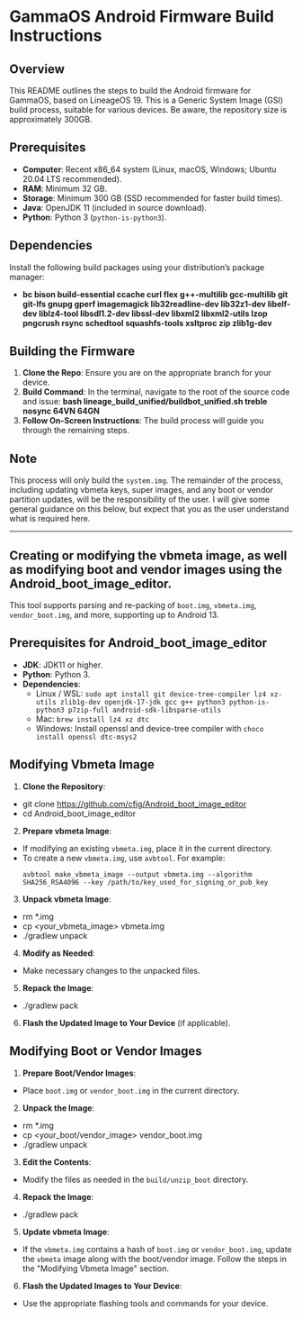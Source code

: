 # GammaOS Android Firmware Build Instructions

## Overview
This README outlines the steps to build the Android firmware for GammaOS, based on LineageOS 19. This is a Generic System Image (GSI) build process, suitable for various devices. Be aware, the repository size is approximately 300GB.

## Prerequisites
- **Computer**: Recent x86_64 system (Linux, macOS, Windows; Ubuntu 20.04 LTS recommended).
- **RAM**: Minimum 32 GB.
- **Storage**: Minimum 300 GB (SSD recommended for faster build times).
- **Java**: OpenJDK 11 (included in source download).
- **Python**: Python 3 (`python-is-python3`).

## Dependencies
Install the following build packages using your distribution’s package manager:
- **bc bison build-essential ccache curl flex g++-multilib gcc-multilib git git-lfs gnupg gperf imagemagick lib32readline-dev lib32z1-dev libelf-dev liblz4-tool libsdl1.2-dev libssl-dev libxml2 libxml2-utils lzop pngcrush rsync schedtool squashfs-tools xsltproc zip zlib1g-dev**

## Building the Firmware
1. **Clone the Repo**: Ensure you are on the appropriate branch for your device.
2. **Build Command**: In the terminal, navigate to the root of the source code and issue: **bash lineage_build_unified/buildbot_unified.sh treble nosync 64VN 64GN**
3. **Follow On-Screen Instructions**: The build process will guide you through the remaining steps.

## Note
This process will only build the `system.img`. The remainder of the process, including updating vbmeta keys, super images, and any boot or vendor partition updates, will be the responsibility of the user.
I will give some general guidance on this below, but expect that you as the user understand what is required here.

---------

## Creating or modifying the vbmeta image, as well as modifying boot and vendor images using the Android_boot_image_editor. 
This tool supports parsing and re-packing of `boot.img`, `vbmeta.img`, `vendor_boot.img`, and more, supporting up to Android 13.

## Prerequisites for Android_boot_image_editor
- **JDK**: JDK11 or higher.
- **Python**: Python 3.
- **Dependencies**:
  - Linux / WSL: `sudo apt install git device-tree-compiler lz4 xz-utils zlib1g-dev openjdk-17-jdk gcc g++ python3 python-is-python3 p7zip-full android-sdk-libsparse-utils`
  - Mac: `brew install lz4 xz dtc`
  - Windows: Install openssl and device-tree compiler with `choco install openssl dtc-msys2`

## Modifying Vbmeta Image
1. **Clone the Repository**:
- git clone https://github.com/cfig/Android_boot_image_editor
- cd Android_boot_image_editor

2. **Prepare vbmeta Image**:
- If modifying an existing `vbmeta.img`, place it in the current directory.
- To create a new `vbmeta.img`, use `avbtool`. For example:
  ```
  avbtool make_vbmeta_image --output vbmeta.img --algorithm SHA256_RSA4096 --key /path/to/key_used_for_signing_or_pub_key
  ```

3. **Unpack vbmeta Image**:
- rm *.img
- cp <your_vbmeta_image> vbmeta.img
- ./gradlew unpack

4. **Modify as Needed**:
- Make necessary changes to the unpacked files.

5. **Repack the Image**:
- ./gradlew pack


6. **Flash the Updated Image to Your Device** (if applicable).

## Modifying Boot or Vendor Images
1. **Prepare Boot/Vendor Images**:
- Place `boot.img` or `vendor_boot.img` in the current directory.

2. **Unpack the Image**:
- rm *.img
- cp <your_boot/vendor_image> vendor_boot.img
- ./gradlew unpack

3. **Edit the Contents**:
- Modify the files as needed in the `build/unzip_boot` directory.

4. **Repack the Image**:
- ./gradlew pack

5. **Update vbmeta Image**:
- If the `vbmeta.img` contains a hash of `boot.img` or `vendor_boot.img`, update the `vbmeta` image along with the boot/vendor image. Follow the steps in the "Modifying Vbmeta Image" section.

6. **Flash the Updated Images to Your Device**:
- Use the appropriate flashing tools and commands for your device.
